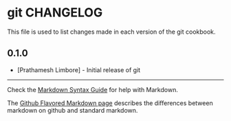 git CHANGELOG
=============

This file is used to list changes made in each version of the git cookbook.

0.1.0
-----
- [Prathamesh Limbore] - Initial release of git

- - -
Check the [Markdown Syntax Guide](http://daringfireball.net/projects/markdown/syntax) for help with Markdown.

The [Github Flavored Markdown page](http://github.github.com/github-flavored-markdown/) describes the differences between markdown on github and standard markdown.
